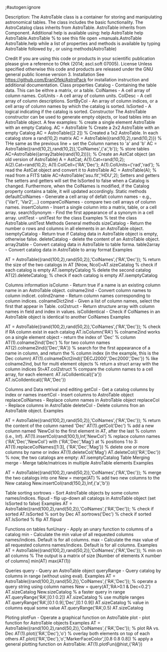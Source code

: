 ;#autogen:ignore

Description:
The AstroTable class is a container for storing and manipulating astronomical tables. The class includes the basic functionality. The AstroCatalog class inherits from AstroTable. AstroTable inherits from Component.
Additional help is available using:
help AstroTable
help AstroTable.AstroTable
% to see this file
open +manuals.AstroTable
AstroTable.help
while a list of properties and methods is available by typing AstroTable followed by <tab>, or using
methods(AstroTable)

Credit
If you are using this code or products in your scientific publication please give a reference to Ofek (2014; ascl.soft 07005).
License
Unless specified otherwise this code and products are released under the GNU general public license version 3.
Installation
See https://github.com/EranOfek/AstroPack for installation instruction and additional documentation.
Class properties
Catalog - Containing the table data. This can be eithre a matrix, or a table.
ColNames - A cell array of column names.
ColUnits - A cell array of column units.
ColDesc - A cell array of column descriptions.
SortByCol - An array of column indices, or a cell array of column names by which the catalog is sorted.
IsSorted - A logical indicating if the catalog is sorted.
Constructor
The AstroTable constructor can be used to generate empty objects, or load tables into an AstroTable object. A few examples:
% create a single element AstroTable with an empty Catalog.
AC = AstroTable
% Create a 2x2 AstroTable with an empty Catalog
AC = AstroTable([2 2])
% Created a 1x2 AstroTable. In each catalog store a rand(10,2) matrix
AC = AstroTable({rand(10,2),rand(10,2)})
% THe same as the previous line + set the Column names to 'a' and 'b'
AC = AstroTable({rand(10,2),rand(10,2)},'ColNames',{'a','b'});
% store tables
AC=AstroTable({array2table(rand(10,2))});
% Create an AstCat object (an old version of AstroTable)
A = AstCat;
A(1).Cat=rand(10,2);
A(2).Cat=rand(10,2); A(1).ColCell={'RA','Dec'};
A(1).ColUnits={'rad','rad'};
% read the AstCat object and convert it to AstroTable
AC = AstroTable(A);
% read from a FITS table
AC=AstroTable('asu.fit','HDU',2);
Setters and getters
The setters and getters will set the IsSorted to false when a Catalog is changed. Furthermore, when the ColNames is modified, if the Catalog property contains a table, it will updated accordingly.
Static methods
defaultColNames - Generate a cell array of defalt column names - e.g., {'Var1', 'Var2',...}
compareColNames - compare two cell arrays of column names.
insertColumn - Insert a single column into a matrix, table, or a cell array.
searchSynonym - Find the first appearance of a synonym in a cell array.
unitTest - unitTest for the class
Examples
% test the class
AstroTable.unitTest
Methods
General methods
sizeCatalog - Return the number o rows and columns in all elements in an AstroTable object.
isemptyCatalog - Return true if Catalog data in AstroTable object is empty, otherwise false.
deleteCatalog - delete the content of an AstroTable object.
array2table - Convert catalog data in AstroTable to table forma.
table2array - Convert catalog data in AstroTable to array format
Examples

AT = AstroTable({rand(100,2),rand(50,2)},'ColNames',{'RA','Dec'});
% return the size of the two catalogs in AT
[Nrow, Ncol]=AT.sizeCatalog
% check if each catalog is empty
AT.isemptyCatalog
% delete the second catalog
AT(2).deleteCatalog;
% check if each catalog is empty
AT.isemptyCatalog


Columns information
isColumn - Return true if a name is an existing column name in an AstroTable object.
colname2ind - Convert column names to column indicet.
colind2name - Return column names corresponding to column indices.
colnameDict2ind - Given a list of column names, select the first that appear in Table.
col2struct - Return structure array with column names in field and index in values.
isColIdentical - Check if ColNames in an AstroTable object is identical to another ColNames
Examples

AT = AstroTable({rand(100,2),rand(50,2)},'ColNames',{'RA','Dec'});
% check if RA column exist in each catalog
AT.isColumn('RA')
% colname2ind works on a single element object - return the index of 'Dec'
% column
AT(1).colname2ind('Dec')
% for two column names
AT(2).colname2ind({'Dec','RA'})
% search for the first appearance of a name in column, and return the
% column index (in the example, this is the Dec column)
AT(1).colnameDict2ind({'DECJ2000','Dec2000','Dec'})
% like colname2ind, but for multi element objects
% return a struct array with the column indices
St=AT.col2struct
% compare the column names to a cell array, for each element:
AT.isColIdentical({'a'})
AT.isColIdentical({'RA','Dec'})

Columns and Data retrival and editing
getCol - Get a catalog columns by index or names
insertCol - Insert columns to AstroTable object
replaceColNames - Replace column names in AstroTable object
replaceCol - Replace columns in AstroTable
deleteCol - Delete columns fron an AstroTable object.
Examples

AT = AstroTable({rand(100,2),rand(50,2)},'ColNames',{'RA','Dec'});
% return the content of the column named 'Dec'
AT(1).getCol('Dec')
% add a new column named 'NewCol to the first element in AT, after the last
% column (i.e., Inf).
AT(1).insertCol(rand(100,1),Inf,'NewCol')
% replace column names {'RA','Dec','NewCol'} with {'RA','Dec','Mag'} at
% positions 1 to 3:
AT(1).replaceColNames([1:3], {'RA','Dec','Mag'})
% delete one or more columns by name or index
AT(1).deleteCol('Mag')
AT.deleteCol({'RA','Dec'})
% now, the two catalogs are empty:
AT.isemptyCatalog
Table Merging
merge - Merge table/matrices in multiple AstroTable elements
Examples


AT = AstroTable({rand(100,2),rand(50,2)},'ColNames',{'RA','Dec'});
% merge the two catalogs into one
New = merge(AT)
% add two new columns to the New catalog
New.insertCol(rand(150,2),Inf,{'a','b'})

Table sorting
sortrows - Sort AstroTable objects by some column names/indices.
flipud - flip up-down all catalogs in AstroTable object (set IsSorted to false)
Examples
AT = AstroTable({rand(100,2),rand(50,2)},'ColNames',{'RA','Dec'});
% check if sorted
AT.IsSorted
% sort by Dec
AT.sortrows('Dec')
% check if sorted
AT.IsSorted
% flip
AT.flipud


Functions on tables
funUnary - Apply an unary function to columns of a catalog
min - Calculate the min value of all requested columns names/indices. Default is for all columns.
max - Calculate the max value of all requested columns names/indices. Default is for all columns.
Examples
AT = AstroTable({rand(100,2),rand(50,2)},'ColNames',{'RA','Dec'});
% min on all columns
% The output is a matrix of size [Number of elements X number of columns]
min(AT)
max(AT(1))


Queries
query - Query an AstroTable object
queryRange - Query catalog by columns in range (without using eval).
Examples
AT = AstroTable({rand(100,2),rand(50,2)},'ColNames',{'RA','Dec'});
% operate a query string using column names
New = query(AT,'RA>0.1 & Dec<0.2')
AT.sizeCatalog
New.sizeCatalog
% a faster query in range
AT.queryRange('RA',[0.1 0.2])
AT.sizeCatalog
% use multiple ranges
AT.queryRange('RA',[0.1 0.9],'Dec',[0.1 0.9])
AT.sizeCatalog
% value in columns equal some value
AT.queryRange('RA',0.5)
AT.sizeCatalog



Ploting
plotFun - Operate a graphical function on AstroTable
plot - plot function for AstroTable objects
Examples
AT = AstroTable({rand(100,2),rand(50,2)},'ColNames',{'RA','Dec'});
% plot RA vs. Dec
AT(1).plot({'RA','Dec'},'o')
% overlay both elements on top of each others
AT.plot({'RA','Dec'},'o','MarkerFaceColor',[0.8 0.8 0.8])
% apply a general plotting function on AstroTable:
AT(1).plotFun(@hist,{'RA'})

